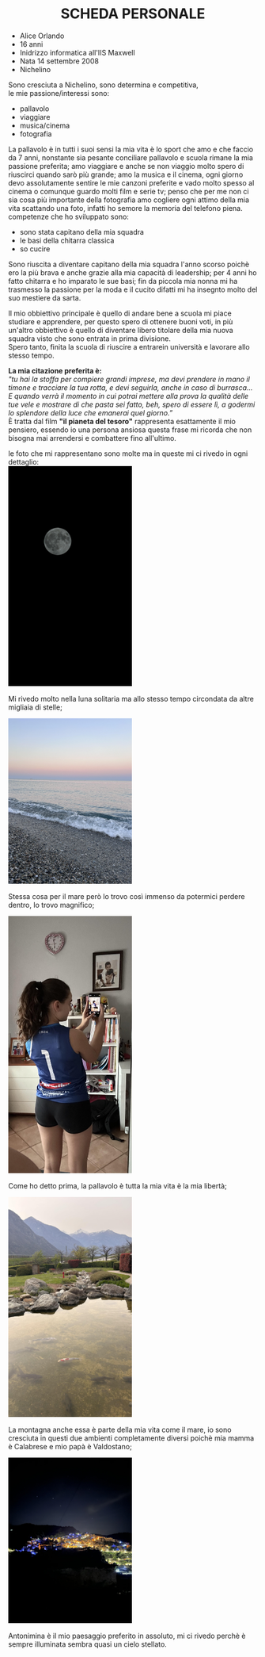 <html>
    <head>
        <title>Scheda Personale</title>
    </head>
    <body>
        <h1 style="text-align:center"> SCHEDA PERSONALE </h1> 
        <p>
            <ul>
                <li>Alice Orlando</li>
                <li>16 anni </li> 
                <li>Inidrizzo informatica all'IIS Maxwell</li>
                <li>Nata 14 settembre 2008</li> 
                <li>Nichelino</li>
            </ul>
        </p>
            Sono cresciuta a Nichelino, sono determina e competitiva, <br>le mie passione/interessi sono:       
            <ul>
                <li>pallavolo</li>
                <li>viaggiare</li>
                <li>musica/cinema</li>
                <li>fotografia</li>
            </ul>
         <p> La pallavolo è in tutti i suoi sensi la mia vita è lo sport che amo e che faccio da 7 anni, nonstante sia pesante conciliare pallavolo e scuola rimane la mia passione preferita; amo viaggiare e anche se non viaggio molto spero di riuscirci quando sarò più grande; amo la musica e il cinema, ogni giorno devo assolutamente sentire le mie canzoni preferite e vado molto spesso al cinema o comunque guardo molti film e serie tv; penso che per me non ci sia cosa più importante della fotografia amo cogliere ogni attimo della mia vita scattando una foto, infatti ho semore la memoria del telefono piena. <br>
            competenze che ho sviluppato sono:</p>
            <ul>
                <li>sono stata capitano della mia squadra</li>
                <li>le basi della chitarra classica</li>
                <li>so cucire</li>
            </ul>
            <p>Sono riuscita a diventare capitano della mia squadra l'anno scorso poichè ero la più brava e anche grazie alla mia capacità di leadership; per 4 anni ho fatto chitarra e ho imparato le sue basi; fin da piccola mia nonna mi ha trasmesso la passione per la moda e il cucito difatti mi ha insegnto molto del suo mestiere da sarta. 
        </p>
        <p>
            Il mio obbiettivo principale è quello di andare bene a scuola mi piace studiare e apprendere, per questo spero di ottenere buoni voti, in più un'altro obbiettivo è quello di diventare libero titolare della mia nuova squadra visto che sono entrata in prima divisione.
            <br>Spero tanto, finita la scuola di riuscire a entrarein università e lavorare allo stesso tempo.
        </p>
        <p> 
            <b>La mia citazione preferita è:</b><br><i>"tu hai la stoffa per compiere grandi imprese, ma devi prendere in mano il timone e tracciare la tua rotta, e devi seguirla, anche in caso di burrasca... E quando verrà il momento in cui potrai mettere alla prova la qualità delle tue vele e mostrare di che pasta sei fatto, beh, spero di essere lì, a godermi lo splendore della luce che emanerai quel giorno.”</i><br>
            È tratta dal film <b>"il pianeta del tesoro"</b> rappresenta esattamente il mio pensiero, essendo io una persona ansiosa questa frase mi ricorda che non bisogna mai arrendersi e combattere fino all'ultimo.
        </p>
        <p>
            le foto che mi rappresentano sono molte ma in queste mi ci rivedo in ogni dettaglio:<br> <img src="moon.jpg" width="250 px"><br><p>Mi rivedo molto nella luna solitaria ma allo stesso tempo circondata da altre migliaia di stelle;</p> <img src="see.jpg" width="250 px"> <br> <p>Stessa cosa per il mare però lo trovo così immenso da potermici perdere dentro, lo trovo magnifico;</p> <img src="volley.jpg" width="250 px"> <br><p>Come ho detto prima, la pallavolo è tutta la mia vita è la mia libertà;</p> <img src="mountain.jpg" width="250 px"> <br> <P>La montagna anche essa è parte della mia vita come il mare, io sono cresciuta in questi due ambienti completamente diversi poichè mia mamma è Calabrese e mio papà è Valdostano;</P> <img src="antonimina.jpg" width="250 px"><p>Antonimina è il mio paesaggio preferito in assoluto, mi ci rivedo perchè è sempre illuminata sembra quasi un cielo stellato.</p>
        </p>
    </body>
</html>
